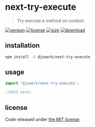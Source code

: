 # next-try-execute
> Try execute a method on context.

[![version][version-image]][version-url]
[![license][license-image]][license-url]
[![size][size-image]][size-url]
[![download][download-image]][download-url]

## installation
```bash
npm install -S @jswork/next-try-execute
```

## usage
```js
import '@jswork/next-try-execute';

//DOCS here!
```

## license
Code released under [the MIT license](https://github.com/afeiship/next-try-execute/blob/master/LICENSE.txt).

[version-image]: https://img.shields.io/npm/v/@jswork/next-try-execute
[version-url]: https://npmjs.org/package/@jswork/next-try-execute

[license-image]: https://img.shields.io/npm/l/@jswork/next-try-execute
[license-url]: https://github.com/afeiship/next-try-execute/blob/master/LICENSE.txt

[size-image]: https://img.shields.io/bundlephobia/minzip/@jswork/next-try-execute
[size-url]: https://github.com/afeiship/next-try-execute/blob/master/dist/next-try-execute.min.js

[download-image]: https://img.shields.io/npm/dm/@jswork/next-try-execute
[download-url]: https://www.npmjs.com/package/@jswork/next-try-execute
